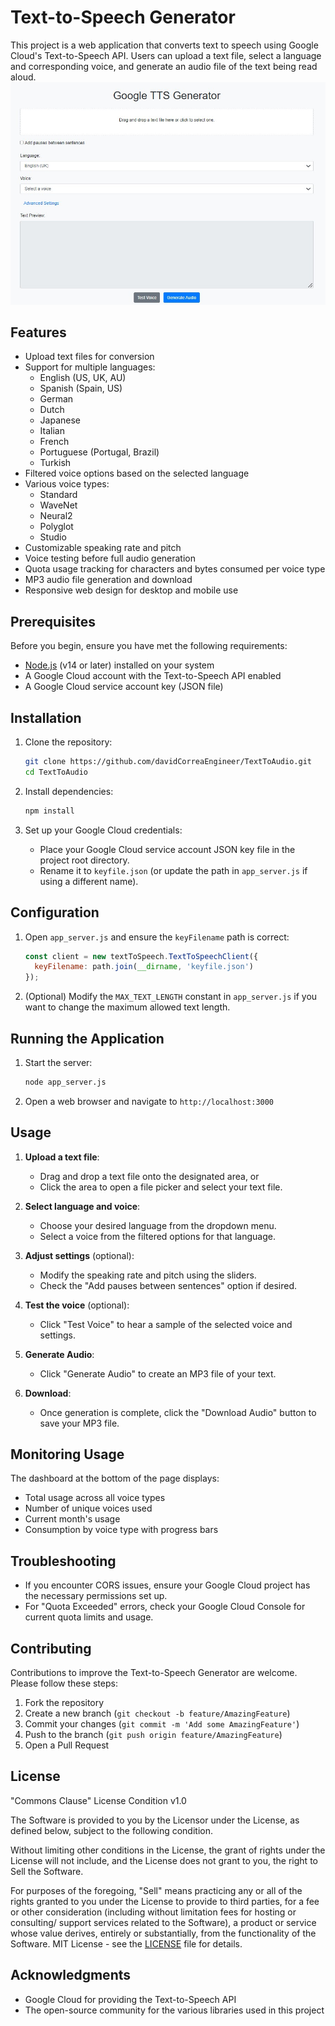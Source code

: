 # Text-to-Speech Generator

This project is a web application that converts text to speech using Google Cloud's Text-to-Speech API. Users can upload a text file, select a language and corresponding voice, and generate an audio file of the text being read aloud.
![TTS Web App Interface](webApp.jpg "TTS Web App Main Screen")

## Features

- Upload text files for conversion
- Support for multiple languages:
  - English (US, UK, AU)
  - Spanish (Spain, US)
  - German
  - Dutch
  - Japanese
  - Italian
  - French
  - Portuguese (Portugal, Brazil)
  - Turkish
- Filtered voice options based on the selected language
- Various voice types:
  - Standard
  - WaveNet
  - Neural2
  - Polyglot
  - Studio
- Customizable speaking rate and pitch
- Voice testing before full audio generation
- Quota usage tracking for characters and bytes consumed per voice type
- MP3 audio file generation and download
- Responsive web design for desktop and mobile use

## Prerequisites

Before you begin, ensure you have met the following requirements:

- [Node.js](https://nodejs.org/) (v14 or later) installed on your system
- A Google Cloud account with the Text-to-Speech API enabled
- A Google Cloud service account key (JSON file)

## Installation

1. Clone the repository:
   ```bash
   git clone https://github.com/davidCorreaEngineer/TextToAudio.git
   cd TextToAudio
   ```

2. Install dependencies:
   ```bash
   npm install
   ```

3. Set up your Google Cloud credentials:
   - Place your Google Cloud service account JSON key file in the project root directory.
   - Rename it to `keyfile.json` (or update the path in `app_server.js` if using a different name).

## Configuration

1. Open `app_server.js` and ensure the `keyFilename` path is correct:
   ```javascript
   const client = new textToSpeech.TextToSpeechClient({
     keyFilename: path.join(__dirname, 'keyfile.json')
   });
   ```

2. (Optional) Modify the `MAX_TEXT_LENGTH` constant in `app_server.js` if you want to change the maximum allowed text length.

## Running the Application

1. Start the server:
   ```bash
   node app_server.js
   ```

2. Open a web browser and navigate to `http://localhost:3000`

## Usage

1. **Upload a text file**: 
   - Drag and drop a text file onto the designated area, or
   - Click the area to open a file picker and select your text file.

2. **Select language and voice**:
   - Choose your desired language from the dropdown menu.
   - Select a voice from the filtered options for that language.

3. **Adjust settings** (optional):
   - Modify the speaking rate and pitch using the sliders.
   - Check the "Add pauses between sentences" option if desired.

4. **Test the voice** (optional):
   - Click "Test Voice" to hear a sample of the selected voice and settings.

5. **Generate Audio**:
   - Click "Generate Audio" to create an MP3 file of your text.

6. **Download**:
   - Once generation is complete, click the "Download Audio" button to save your MP3 file.

## Monitoring Usage

The dashboard at the bottom of the page displays:
- Total usage across all voice types
- Number of unique voices used
- Current month's usage
- Consumption by voice type with progress bars

## Troubleshooting

- If you encounter CORS issues, ensure your Google Cloud project has the necessary permissions set up.
- For "Quota Exceeded" errors, check your Google Cloud Console for current quota limits and usage.

## Contributing

Contributions to improve the Text-to-Speech Generator are welcome. Please follow these steps:

1. Fork the repository
2. Create a new branch (`git checkout -b feature/AmazingFeature`)
3. Commit your changes (`git commit -m 'Add some AmazingFeature'`)
4. Push to the branch (`git push origin feature/AmazingFeature`)
5. Open a Pull Request

## License

"Commons Clause" License Condition v1.0

The Software is provided to you by the Licensor under the License, as defined below, subject to the following condition.

Without limiting other conditions in the License, the grant of rights under the License will not include, and the License does not grant to you, the right to Sell the Software.

For purposes of the foregoing, "Sell" means practicing any or all of the rights granted to you under the License to provide to third parties, for a fee or other consideration (including without limitation fees for hosting or consulting/ support services related to the Software), a product or service whose value derives, entirely or substantially, from the functionality of the Software.
MIT License - see the [LICENSE](LICENSE) file for details.

## Acknowledgments

- Google Cloud for providing the Text-to-Speech API
- The open-source community for the various libraries used in this project
